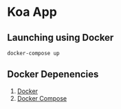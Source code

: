 # Koa App

## Launching using Docker
`docker-compose up`
## Docker Depenencies
1. [Docker](https://github.com/docker/docker)
2. [Docker Compose](https://github.com/docker/compose)
